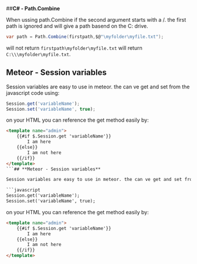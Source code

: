##**C# - Path.Combine**

When ussing path.Combine if the second argument starts with a /. the first path is ignored and will give a path basend on the C: drive.
```csharp
var path = Path.Combine(firstpath,$@"\myfolder\myfile.txt");
```

will not return ```firstpath\myfolder\myfile.txt``` will return ```C:\\\myfolder\myfile.txt```.

## **Meteor - Session variables**

Session variables are easy to use in meteor. the can ve get and set from the javascript code using:

```javascript
Session.get('variableName');
Session.set('variableName', true);
```

on your HTML you can reference the get method easily by:
```HTML
<template name="admin">
    {{#if $.Session.get 'variableName'}}
        I am here
    {{else}}
        I am not here
    {{/if}}
</template>
```## **Meteor - Session variables**

Session variables are easy to use in meteor. the can ve get and set from the javascript code using:

```javascript
Session.get('variableName');
Session.set('variableName', true);
```

on your HTML you can reference the get method easily by:
```HTML
<template name="admin">
    {{#if $.Session.get 'variableName'}}
        I am here
    {{else}}
        I am not here
    {{/if}}
</template>
```
